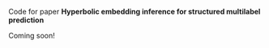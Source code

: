 Code for paper **Hyperbolic embedding inference for structured multilabel prediction**

Coming soon! 
